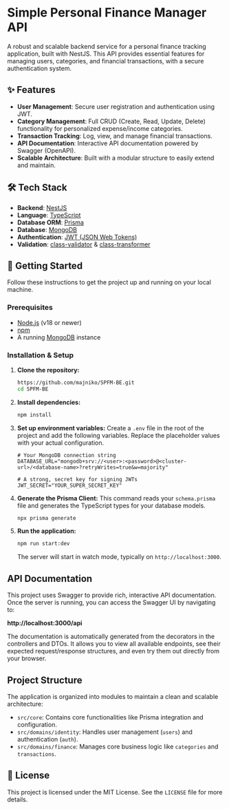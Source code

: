 # Simple Personal Finance Manager API

A robust and scalable backend service for a personal finance tracking application, built with NestJS. This API provides essential features for managing users, categories, and financial transactions, with a secure authentication system.

## ✨ Features

-   **User Management**: Secure user registration and authentication using JWT.
-   **Category Management**: Full CRUD (Create, Read, Update, Delete) functionality for personalized expense/income categories.
-   **Transaction Tracking**: Log, view, and manage financial transactions.
-   **API Documentation**: Interactive API documentation powered by Swagger (OpenAPI).
-   **Scalable Architecture**: Built with a modular structure to easily extend and maintain.

## 🛠️ Tech Stack

-   **Backend**: [NestJS](https://nestjs.com/)
-   **Language**: [TypeScript](https://www.typescriptlang.org/)
-   **Database ORM**: [Prisma](https://www.prisma.io/)
-   **Database**: [MongoDB](https://www.mongodb.com/)
-   **Authentication**: [JWT (JSON Web Tokens)](https://jwt.io/)
-   **Validation**: [class-validator](https://github.com/typestack/class-validator) & [class-transformer](https://github.com/typestack/class-transformer)

## 🚀 Getting Started

Follow these instructions to get the project up and running on your local machine.

### Prerequisites

-   [Node.js](https://nodejs.org/en/) (v18 or newer)
-   [npm](https://www.npmjs.com/)
-   A running [MongoDB](https://www.mongodb.com/try/download/community) instance

### Installation & Setup

1.  **Clone the repository:**
    ```bash
    https://github.com/majniko/SPFM-BE.git
    cd SPFM-BE
    ```

2.  **Install dependencies:**
    ```bash
    npm install
    ```

3.  **Set up environment variables:**
    Create a `.env` file in the root of the project and add the following variables. Replace the placeholder values with your actual configuration.

    ```env
    # Your MongoDB connection string
    DATABASE_URL="mongodb+srv://<user>:<password>@<cluster-url>/<database-name>?retryWrites=true&w=majority"

    # A strong, secret key for signing JWTs
    JWT_SECRET="YOUR_SUPER_SECRET_KEY"
    ```

4.  **Generate the Prisma Client:**
    This command reads your `schema.prisma` file and generates the TypeScript types for your database models.
    ```bash
    npx prisma generate
    ```

5.  **Run the application:**
    ```bash
    npm run start:dev
    ```
    The server will start in watch mode, typically on `http://localhost:3000`.

##  API Documentation

This project uses Swagger to provide rich, interactive API documentation. Once the server is running, you can access the Swagger UI by navigating to:

**http://localhost:3000/api**

The documentation is automatically generated from the decorators in the controllers and DTOs. It allows you to view all available endpoints, see their expected request/response structures, and even try them out directly from your browser.

## Project Structure

The application is organized into modules to maintain a clean and scalable architecture:

-   `src/core`: Contains core functionalities like Prisma integration and configuration.
-   `src/domains/identity`: Handles user management (`users`) and authentication (`auth`).
-   `src/domains/finance`: Manages core business logic like `categories` and `transactions`.

## 📄 License

This project is licensed under the MIT License. See the `LICENSE` file for more details.